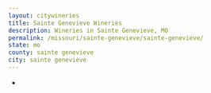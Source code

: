 ```yaml
---
layout: citywineries
title: Sainte Genevieve Wineries
description: Wineries in Sainte Genevieve, MO
permalink: /missouri/sainte-genevieve/sainte-genevieve/
state: mo
county: sainte genevieve
city: sainte genevieve
---
```

-

